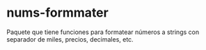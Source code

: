 # nums-formmater

Paquete que tiene funciones para formatear números a strings con separador de miles, precios, decimales, etc.
